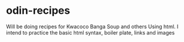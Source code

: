 # odin-recipes
Will be doing recipes for Kwacoco Banga Soup and others Using html.
I intend to practice the basic html syntax, boiler plate, links and images